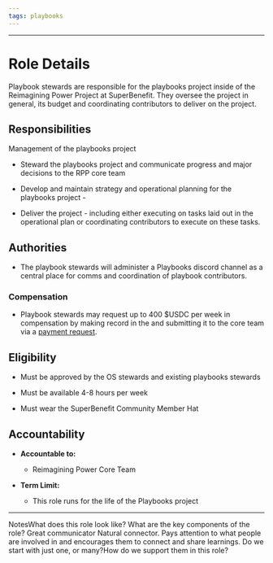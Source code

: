```yaml
---
tags: playbooks
---
```


---

# Role Details

Playbook stewards are responsible for the playbooks project inside of the Reimagining Power Project at SuperBenefit. They oversee the project in general, its budget and coordinating contributors to deliver on the project.

## Responsibilities

Management of the playbooks project

- Steward the playbooks project and communicate progress and major decisions to the RPP core team  

- Develop and maintain strategy and operational planning for the playbooks project -  

- Deliver the project - including either executing on tasks laid out in the operational plan or coordinating contributors to execute on these tasks.

### 

## Authorities

- The playbook stewards will administer a Playbooks discord channel as a central place for comms and coordination of playbook contributors. 

### Compensation

- Playbook stewards may request up to 400 $USDC per week in compensation by making record in the  and submitting it to the core team via a [payment request](https://app.onchainden.com/payment-requests/new-request/1ecc7be9-3694-451e-8cf7-38beb979d06c).


## Eligibility

- Must be approved by the OS stewards and existing playbooks stewards

- Must be available 4-8 hours per week

- Must wear the SuperBenefit Community Member Hat

## Accountability

- **Accountable to:**

  - Reimagining Power Core Team

- **Term Limit:**

  - This role runs for the life of the Playbooks project


---

NotesWhat does this role look like? What are the key components of the role?	Great communicator	Natural connector. Pays attention to what people are involved in and encourages them to connect and share learnings.	Do we start with just one, or many?How do we support them in this role?
